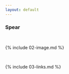 ```yaml
---
layout: default
---
```


### Spear 

<br>

{% include 02-image.md %}

<br>

{% include 03-links.md %}

